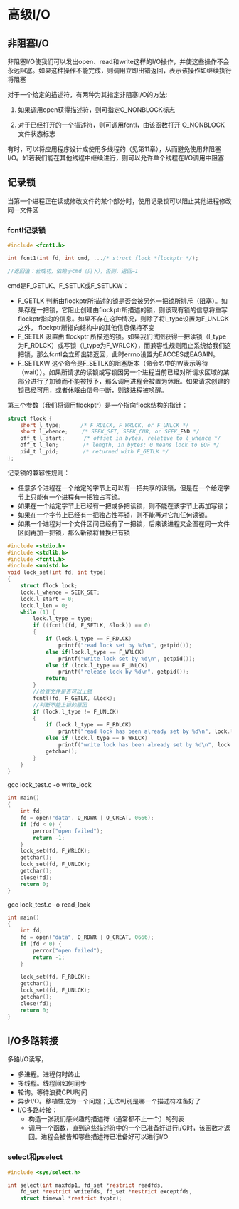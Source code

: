 # 高级I/O

## 非阻塞I/O

非阻塞I/O使我们可以发出open、read和write这样的I/O操作，并使这些操作不会永远阻塞。如果这种操作不能完成，则调用立即出错返回，表示该操作如继续执行将阻塞

对于一个给定的描述符，有两种为其指定非阻塞I/O的方法:

1. 如果调用open获得描述符，则可指定O_NONBLOCK标志

2. 对于已经打开的一个描述符，则可调用fcntl，由该函数打开 O_NONBLOCK 文件状态标志

有时，可以将应用程序设计成使用多线程的（见第11章），从而避免使用非阻塞I/O。如若我们能在其他线程中继续进行，则可以允许单个线程在I/O调用中阻塞

## 记录锁

当第一个进程正在读或修改文件的某个部分时，使用记录锁可以阻止其他进程修改同一文件区

### fcntl记录锁

```c
#include <fcnt1.h>

int fcnt1(int fd, int cmd, .../* struct flock *flockptr */);

//返回值：若成功，依赖于cmd（见下），否则，返回−1
```

cmd是F_GETLK、F_SETLK或F_SETLKW：

- F_GETLK 判断由flockptr所描述的锁是否会被另外一把锁所排斥（阻塞）。如果存在一把锁，它阻止创建由flockptr所描述的锁，则该现有锁的信息将重写flockptr指向的信息。如果不存在这种情况，则除了将l_type设置为F_UNLCK之外， flockptr所指向结构中的其他信息保持不变
- F_SETLK 设置由 flockptr 所描述的锁。如果我们试图获得一把读锁（l_type 为F_RDLCK）或写锁（l_type为F_WRLCK），而兼容性规则阻止系统给我们这把锁，那么fcntl会立即出错返回，此时errno设置为EACCES或EAGAIN。
- F_SETLKW 这个命令是F_SETLK的阻塞版本（命令名中的W表示等待（wait））。如果所请求的读锁或写锁因另一个进程当前已经对所请求区域的某部分进行了加锁而不能被授予，那么调用进程会被置为休眠。如果请求创建的锁已经可用，或者休眠由信号中断，则该进程被唤醒。

第三个参数（我们将调用flockptr）是一个指向flock结构的指针：
  
```c
struct flock {
    short l_type;　　　 /* F_RDLCK, F_WRLCK, or F_UNLCK */
    short l_whence;　　 /* SEEK_SET, SEEK_CUR, or SEEK_END */
    off_t l_start;　　　 /* offset in bytes, relative to l_whence */
    off_t l_len;　　　　 /* length, in bytes; 0 means lock to EOF */
    pid_t l_pid;　　　　 /* returned with F_GETLK */
};
```

记录锁的兼容性规则：

- 任意多个进程在一个给定的字节上可以有一把共享的读锁，但是在一个给定字节上只能有一个进程有一把独占写锁。
- 如果在一个给定字节上已经有一把或多把读锁，则不能在该字节上再加写锁；
- 如果在一个字节上已经有一把独占性写锁，则不能再对它加任何读锁。
- 如果一个进程对一个文件区间已经有了一把锁，后来该进程又企图在同一文件区间再加一把锁，那么新锁将替换已有锁

```c
#include <stdio.h>
#include <stdlib.h>
#include <fcntl.h>
#include <unistd.h>
void lock_set(int fd, int type) 
{
    struct flock lock;
    lock.l_whence = SEEK_SET;
    lock.l_start = 0;
    lock.l_len = 0;
    while (1) {
        lock.l_type = type;
        if ((fcntl(fd, F_SETLK, &lock)) == 0) 
        {
            if (lock.l_type == F_RDLCK)
                printf("read lock set by %d\n", getpid());
            else if(lock.l_type == F_WRLCK)
                printf("write lock set by %d\n", getpid());
            else if (lock.l_type == F_UNLCK)
                printf("release lock by %d\n", getpid());
            return;
        }
        //检查文件是否可以上锁
        fcntl(fd, F_GETLK, &lock);
        //判断不能上锁的原因
        if (lock.l_type != F_UNLCK)
        {
            if (lock.l_type == F_RDLCK)
                printf("read lock has been already set by %d\n", lock.l_pid);
            else if (lock.l_type == F_WRLCK)
                printf("write lock has been already set by %d\n", lock.l_pid);
            getchar();
        }
    }
}
```

gcc lock_test.c -o write_lock

```c
int main()
{
    int fd;
    fd = open("data", O_RDWR | O_CREAT, 0666);
    if (fd < 0) {
        perror("open failed");
        return -1;
    }
    lock_set(fd, F_WRLCK); 
    getchar();
    lock_set(fd, F_UNLCK);
    getchar();
    close(fd);
    return 0;
}
```

gcc lock_test.c -o read_lock

```c
int main()
{
    int fd;
    fd = open("data", O_RDWR | O_CREAT, 0666);
    if (fd < 0) {
        perror("open failed");
        return -1;
    }
    
    lock_set(fd, F_RDLCK); 
    getchar();
    lock_set(fd, F_UNLCK);
    getchar();
    close(fd);
    return 0;
}
```

## I/O多路转接

多路I/O读写，

- 多进程。进程何时终止
- 多线程。线程间如何同步
- 轮询。等待浪费CPU时间
- 异步I/O。移植性成为一个问题；无法判别是哪一个描述符准备好了
- I/O多路转接：
    - 构造一张我们感兴趣的描述符（通常都不止一个）的列表
    - 调用一个函数，直到这些描述符中的一个已准备好进行I/O时，该函数才返回。进程会被告知哪些描述符已准备好可以进行I/O

### select和pselect

```c
#include <sys/select.h>

int select(int maxfdp1, fd_set *restrict readfds,
    fd_set *restrict writefds, fd_set *restrict exceptfds,
    struct timeval *restrict tvptr);
```
  

